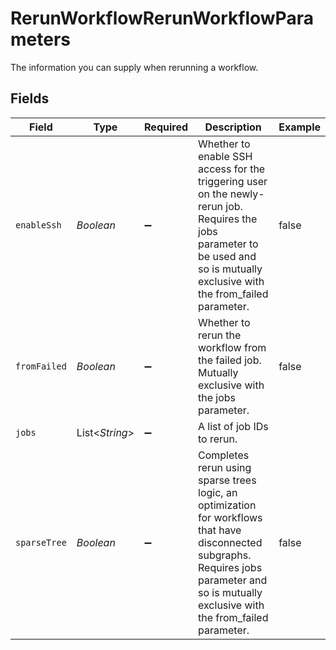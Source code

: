 # RerunWorkflowRerunWorkflowParameters

The information you can supply when rerunning a workflow.


## Fields

| Field                                                                                                                                                                                          | Type                                                                                                                                                                                           | Required                                                                                                                                                                                       | Description                                                                                                                                                                                    | Example                                                                                                                                                                                        |
| ---------------------------------------------------------------------------------------------------------------------------------------------------------------------------------------------- | ---------------------------------------------------------------------------------------------------------------------------------------------------------------------------------------------- | ---------------------------------------------------------------------------------------------------------------------------------------------------------------------------------------------- | ---------------------------------------------------------------------------------------------------------------------------------------------------------------------------------------------- | ---------------------------------------------------------------------------------------------------------------------------------------------------------------------------------------------- |
| `enableSsh`                                                                                                                                                                                    | *Boolean*                                                                                                                                                                                      | :heavy_minus_sign:                                                                                                                                                                             | Whether to enable SSH access for the triggering user on the newly-rerun job. Requires the jobs parameter to be used and so is mutually exclusive with the from_failed parameter.               | false                                                                                                                                                                                          |
| `fromFailed`                                                                                                                                                                                   | *Boolean*                                                                                                                                                                                      | :heavy_minus_sign:                                                                                                                                                                             | Whether to rerun the workflow from the failed job. Mutually exclusive with the jobs parameter.                                                                                                 | false                                                                                                                                                                                          |
| `jobs`                                                                                                                                                                                         | List<*String*>                                                                                                                                                                                 | :heavy_minus_sign:                                                                                                                                                                             | A list of job IDs to rerun.                                                                                                                                                                    |                                                                                                                                                                                                |
| `sparseTree`                                                                                                                                                                                   | *Boolean*                                                                                                                                                                                      | :heavy_minus_sign:                                                                                                                                                                             | Completes rerun using sparse trees logic, an optimization for workflows that have disconnected subgraphs. Requires jobs parameter and so is mutually exclusive with the from_failed parameter. | false                                                                                                                                                                                          |